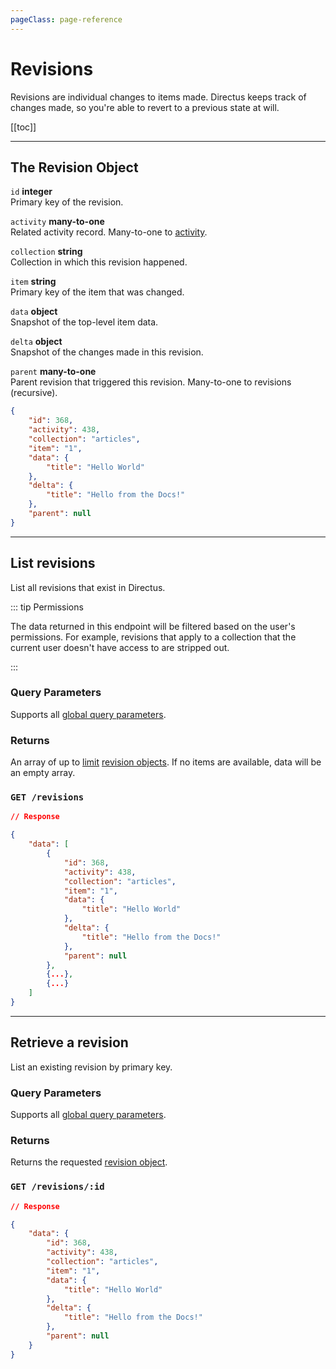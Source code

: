 ```yaml
---
pageClass: page-reference
---
```


# Revisions

<div class="two-up">
<div class="left">

Revisions are individual changes to items made. Directus keeps track of changes made, so you're able to revert to a
previous state at will.

</div>
<div class="right">

[[toc]]

</div>
</div>

---

## The Revision Object

<div class="two-up">
<div class="left">
<div class="definitions">

`id` **integer**\
Primary key of the revision.

`activity` **many-to-one**\
Related activity record. Many-to-one to [activity](/reference/api/rest/activity/).

`collection` **string**\
Collection in which this revision happened.

`item` **string**\
Primary key of the item that was changed.

`data` **object**\
Snapshot of the top-level item data.

`delta` **object**\
Snapshot of the changes made in this revision.

`parent` **many-to-one**\
Parent revision that triggered this revision. Many-to-one to revisions (recursive).

</div>
</div>
<div class="right">

```json
{
	"id": 368,
	"activity": 438,
	"collection": "articles",
	"item": "1",
	"data": {
		"title": "Hello World"
	},
	"delta": {
		"title": "Hello from the Docs!"
	},
	"parent": null
}
```

</div>
</div>

---

## List revisions

List all revisions that exist in Directus.

<div class="two-up">
<div class="left">

::: tip Permissions

The data returned in this endpoint will be filtered based on the user's permissions. For example, revisions that apply
to a collection that the current user doesn't have access to are stripped out.

:::

### Query Parameters

Supports all [global query parameters](/reference/api/query).

### Returns

An array of up to [limit](/reference/api/query/#limit) [revision objects](#the-revision-object). If no items are
available, data will be an empty array.

</div>
<div class="right">

### `GET /revisions`

```json
// Response

{
	"data": [
		{
			"id": 368,
			"activity": 438,
			"collection": "articles",
			"item": "1",
			"data": {
				"title": "Hello World"
			},
			"delta": {
				"title": "Hello from the Docs!"
			},
			"parent": null
		},
		{...},
		{...}
	]
}
```

</div>
</div>

---

## Retrieve a revision

List an existing revision by primary key.

<div class="two-up">
<div class="left">

### Query Parameters

Supports all [global query parameters](/reference/api/query).

### Returns

Returns the requested [revision object](#the-revision-object).

</div>
<div class="right">

### `GET /revisions/:id`

```json
// Response

{
	"data": {
		"id": 368,
		"activity": 438,
		"collection": "articles",
		"item": "1",
		"data": {
			"title": "Hello World"
		},
		"delta": {
			"title": "Hello from the Docs!"
		},
		"parent": null
	}
}
```

</div>
</div>
